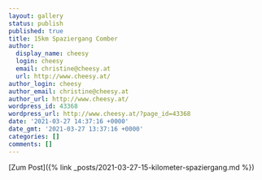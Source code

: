 ```yaml
---
layout: gallery
status: publish
published: true
title: 15km Spaziergang Comber
author:
  display_name: cheesy
  login: cheesy
  email: christine@cheesy.at
  url: http://www.cheesy.at/
author_login: cheesy
author_email: christine@cheesy.at
author_url: http://www.cheesy.at/
wordpress_id: 43368
wordpress_url: http://www.cheesy.at/?page_id=43368
date: '2021-03-27 14:37:16 +0000'
date_gmt: '2021-03-27 13:37:16 +0000'
categories: []
comments: []
---
```

<!-- wp:core-embed/wordpress {"url":"http://www.cheesy.at/2021/03/15-kilometer-spaziergang/","type":"rich","providerNameSlug":"cheesy-at","className":""} -->
[Zum Post]({% link _posts/2021-03-27-15-kilometer-spaziergang.md %})
<!-- /wp:core-embed/wordpress -->
<!-- wp:paragraph --><!-- /wp:paragraph -->
